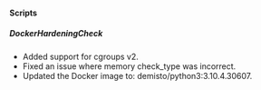 
#### Scripts
##### DockerHardeningCheck
- Added support for cgroups v2.
- Fixed an issue where memory check_type was incorrect.
- Updated the Docker image to: demisto/python3:3.10.4.30607.